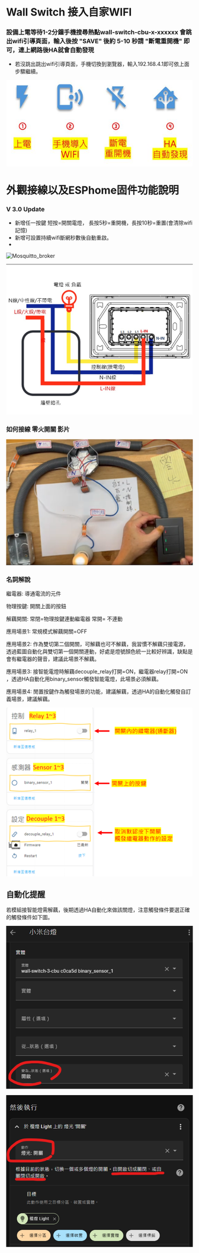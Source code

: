 # Wall Switch 接入自家WIFI

### 設備上電等待1-2分鐘手機搜尋熱點wall-switch-cbu-x-xxxxxx 會跳出wifi引導頁面，輸入後按 "SAVE" 後約 5-10 秒請 "斷電重開機" 即可，連上網路後HA就會自動發現 
* 若沒跳出跳出wifi引導頁面，手機切換到瀏覽器，輸入192.168.4.1即可依上面步驟繼續。
  
![Mosquitto_broker](/wall_switch/image/moer_switch.JPG)
# 外觀接線以及ESPhome固件功能說明 
### V 3.0 Update
* 新增任一按鍵 短按=開關電燈， 長按5秒=重開機，長按10秒=重置(會清除wifi記憶)
* 新增可設置持續wifi斷網秒數後自動重啟。
* 
![Mosquitto_broker](/wall_switch/image/moer_switch_5)

![Mosquitto_broker](/wall_switch/image/165741.jpg)  

### 如何接線 零火開關 影片

[![Watch the video](/wall_switch/image/161206.png)](https://youtu.be/nIwzP0SKw_I?si=lUK7gXcIuBD8snV8)


### 名詞解說

繼電器: 導通電流的元件

物理按鍵: 開關上面的按鈕

解藕開關: 常閉=物理按鍵連動繼電器  常開= 不連動

應用場景1: 常規模式解藕開關=OFF

應用場景2: 作為雙切第二個開關，可解藕也可不解藕，我習慣不解藕只接電源，透過藍圖自動化與雙切第一個開關連動，好處是燈號顏色統一比較好辨識，缺點是會有繼電器的聲音，建議此場景不解藕。

應用場景3: 接智能電燈時解藕decouple_relay打開=ON，繼電器relay打開=ON ，透過HA自動化用binary_sensor觸發智能電燈，此場景必須解藕。

應用場景4: 閒置按鍵作為觸發場景的功能，建議解藕，透過HA的自動化觸發自訂義場景，建議解藕。 




![Mosquitto_broker](/wall_switch/image/121825.png)

## 自動化提醒

若模組接智能燈需解藕，後期透過HA自動化來做該關燈，注意觸發條件要選正確的觸發條件如下圖。

![Mosquitto_broker](/module_switch/image/213942.png)

![Mosquitto_broker](/module_switch/image/214028.png)

